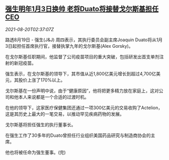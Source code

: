 <!--1629428462000-->
[强生明年1月3日换帅 老将Duato将接替戈尔斯基担任CEO](https://cn.reuters.com/article/jj-new-ceo-duato-0820-idCNKBS2FL088)
------

<div><i>2021-08-20T02:37:07Z</i></div><p>路透8月19日 - 强生(J&amp;J) 周四表示，其执行委员会副主席Joaquin Duato将从1月3日起担任首席执行官，接替执掌九年的戈尔斯基(Alex Gorsky)。</p><p>在戈尔斯基任职期间，他监督了公司疫苗项目的重大突破，包括研发出首支单剂注射的新冠疫苗。</p><p>强生表示，在戈尔斯基的领导下，其市值从近1,800亿美元增长到超过4,700亿美元，其股价上涨了170%以上。</p><p>戈尔斯基在一份声明中说，由于“健康原因”，他将把更多精力放在家庭上，这对公司和他本人来说都是一个合适的过渡时机。</p><p>在他的领导下，这家医疗保健集团还通过一项300亿美元的交易收购了Actelion，这是其历史上最大的一笔交易，以推动罕见疾病药物的发展。</p><p>戈尔斯基将担任强生的执行董事长。</p><p>在强生工作了30多年的Duato曾担任行业组织美国药品研究与制造商协会的主席。</p><p>他也将被任命为强生董事。(完)</p>
